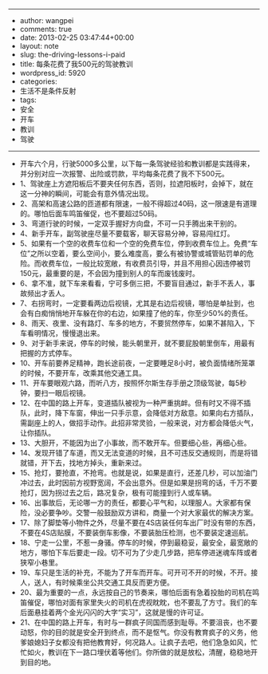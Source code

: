 - --
- author: wangpei
- comments: true
- date: 2013-02-25 03:47:44+00:00
- layout: note
- slug: the-driving-lessons-i-paid
- title: 每条花费了我500元的驾驶教训
- wordpress_id: 5920
- categories:
- 生活不是条件反射
- tags:
- 安全
- 开车
- 教训
- 驾驶
- --
- 开车六个月，行驶5000多公里，以下每一条驾驶经验和教训都是实践得来，并分别对应一次报警、出险或罚款，平均每条花费了我不下500元。
- 1、驾驶座上方遮阳板后不要夹任何东西，否则，拉遮阳板时，会掉下，就在这一分神的瞬间，可能会有意外情况出现。
- 2、高架和高速公路的匝道都有限速，一般不得超过40码，这一限速是有道理的。哪怕后面车鸣笛催促，也不要超过50码。
- 3、弯道行驶的时候，一定双手握好方向盘，不可一只手腾出来干别的。
- 4、新手开车，副驾驶座尽量不要载客，聊天容易分神，容易闯红灯。
- 5、如果有一个空的收费车位和一个空的免费车位，停到收费车位上。免费“车位”之所以空着，要么空间小，要么难度高，要么有被协警或城管贴罚单的危险。而收费车位，一般比较宽敞，有收费员引导，并且不用担心因违停被罚150元，最重要的是，不会因为撞到别人的车而废钱废时。
- 6、拿不准，就下车来看看，宁可多倒三把，不要盲目通过，新手不丢人，事故频出才丢人。
- 7、右拐弯时，一定要看两边后视镜，尤其是右边后视镜，哪怕是单扯到，也会有白痴悄悄地开车躲在你的右边，如果撞了他的车，你至少50%的责任。
- 8、雨天、夜里、没有路灯、车多的地方，不要贸然停车，如果不甚陷入，下车看明情况，慢慢退出来。
- 9、对于新手来说，停车的时候，能头朝里开，就不要屁股朝里倒车，用最有把握的方式停车。
- 10、开车前要养足精神，跑长途前夜，一定要睡足8小时，被负面情绪所笼罩的时候，不要开车，改乘其他交通工具。
- 11、开车要眼观六路，而听八方，按照怀尔斯生存手册之顶级驾驶，每5秒钟，要扫一眼后视镜。
- 12、在中国的路上开车，变道插队被视为一种严重挑衅。但有时又不得不插队，此时，降下车窗，伸出一只手示意，会降低对方敌意。如果向右方插队，需副座上的人，做招手动作。此招非常灵验，一般来说，对方都会降低火气，让你插队。
- 13、大胆开，不能因为出了小事故，而不敢开车。但要细心些，再细心些。
- 14、发现开错了车道，而又无法变道的时候，且不可违反交通规则，而是将错就错，开下去，找地方掉头，重新来过。
- 15、抢灯，要抢直，不抢弯。也就是说，如果是直行，还差几秒，可以加油门冲过去，此时因前方视野宽阔，不会出意外。但是如果是拐弯的话，千万不要抢灯，因为拐过去之后，路况复杂，极有可能撞到行人或车辆。
- 16、出事故后，无论哪一方的责任，都要心平气和，以理服人。大家都有保险，没必要争吵。交警一般鼓励双方讲和，商量一个对大家最优的解决方案。
- 17、除了脚垫等小物件之外，尽量不要在4S店装任何车出厂时没有带的东西，不要在4S店贴膜，不要装倒车影像，不要装胎压检测，也不要装定速巡航。
- 18、宁走一公里，不惹一身骚。停车的时候，停到最稳妥，最安全，最宽敞的地方，哪怕下车后要走一段。切不可为了少走几步路，把车停进迷魂车阵或者狭窄小巷里。
- 19、车只是生活的补充，不能为了开车而开车。可开可不开的时候，不开。接人，送人，有时候乘坐公共交通工具反而更方便。
- 20、最为重要的一点，永远按自己的节奏来，哪怕后面有急着投胎的司机在鸣笛催促，哪怕对面有家里失火的司机在虎视眈眈，也不要乱了方寸。我们的车后面悬挂着两个金光闪闪的大字“实习”，这就是慢的许可证。
- 21、在中国的路上开车，有时与一群疯子同国而感到耻辱。不要沮丧，也不要动怒，你的目的就是安全开到终点，而不是怄气。你没有教育疯子的义务，他爹娘媳妇子女都没有把他教育好，何况路人。让疯子去吧，他们急急如风，忙忙如火，教训在下一路口埋伏着等他们。你所做的就是放松，清醒，稳稳地开到目的地。
